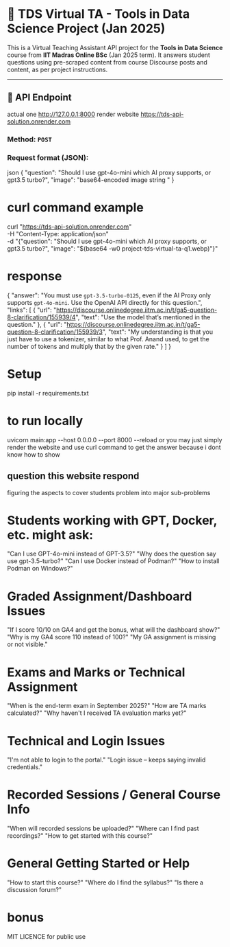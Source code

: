 # 📘 TDS Virtual TA - Tools in Data Science Project (Jan 2025)

This is a Virtual Teaching Assistant API project for the **Tools in Data Science** course from **IIT Madras Online BSc** (Jan 2025 term). It answers student questions using pre-scraped content from course Discourse posts and content, as per project instructions.

---

## 🔗 API Endpoint

actual one 
http://127.0.0.1:8000
render website 
https://tds-api-solution.onrender.com


### Method: `POST`

### Request format (JSON):

json
{
  "question": "Should I use gpt-4o-mini which AI proxy supports, or gpt3.5 turbo?",
  "image": "base64-encoded image string "
}

# curl command example
curl "https://tds-api-solution.onrender.com" \
  -H "Content-Type: application/json" \
  -d "{\"question\": \"Should I use gpt-4o-mini which AI proxy supports, or gpt3.5 turbo?\", \"image\": \"$(base64 -w0 project-tds-virtual-ta-q1.webp)\"}"



# response 
{
  "answer": "You must use `gpt-3.5-turbo-0125`, even if the AI Proxy only supports `gpt-4o-mini`. Use the OpenAI API directly for this question.",
  "links": [
    {
      "url": "https://discourse.onlinedegree.iitm.ac.in/t/ga5-question-8-clarification/155939/4",
      "text": "Use the model that’s mentioned in the question."
    },
    {
      "url": "https://discourse.onlinedegree.iitm.ac.in/t/ga5-question-8-clarification/155939/3",
      "text": "My understanding is that you just have to use a tokenizer, similar to what Prof. Anand used, to get the number of tokens and multiply that by the given rate."
    }
  ]
}


# Setup 
pip install -r requirements.txt

# to run locally
uvicorn main:app --host 0.0.0.0 --port 8000 --reload 
or you may just simply render the website and use curl command to get the answer because i dont know how to show

## question this website respond
figuring the aspects to cover students problem into major sub-problems

# Students working with GPT, Docker, etc. might ask:

"Can I use GPT-4o-mini instead of GPT-3.5?"
"Why does the question say use gpt-3.5-turbo?"
"Can I use Docker instead of Podman?"
"How to install Podman on Windows?"

# Graded Assignment/Dashboard Issues

"If I score 10/10 on GA4 and get the bonus, what will the dashboard show?"
"Why is my GA4 score 110 instead of 100?"
"My GA assignment is missing or not visible."

# Exams and Marks or Technical Assignment 

"When is the end-term exam in September 2025?"
"How are TA marks calculated?"
"Why haven't I received TA evaluation marks yet?"

# Technical and Login Issues

"I'm not able to login to the portal."
"Login issue – keeps saying invalid credentials."

# Recorded Sessions / General Course Info

"When will recorded sessions be uploaded?"
"Where can I find past recordings?"
"How to get started with this course?"

# General Getting Started or Help

"How to start this course?"
"Where do I find the syllabus?"
"Is there a discussion forum?"


# bonus 
MIT LICENCE for public use 
